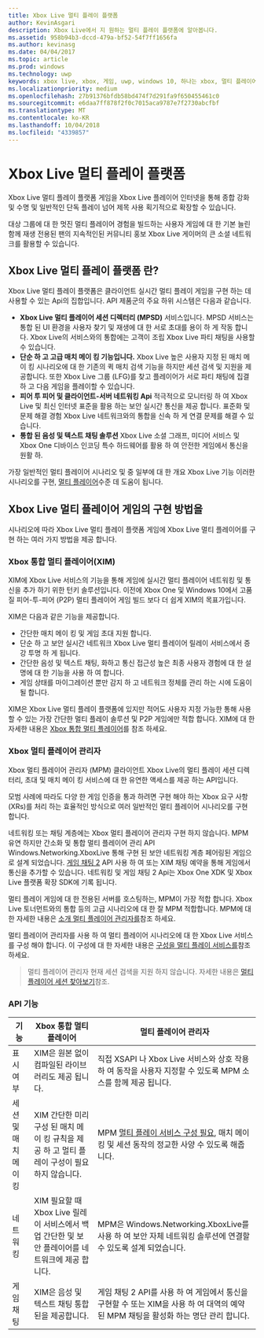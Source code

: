 ```yaml
---
title: Xbox Live 멀티 플레이 플랫폼
author: KevinAsgari
description: Xbox Live에서 지 원하는 멀티 플레이 플랫폼에 알아봅니다.
ms.assetid: 958b94b3-dccd-479a-bf52-54f7ff1656fa
ms.author: kevinasg
ms.date: 04/04/2017
ms.topic: article
ms.prod: windows
ms.technology: uwp
keywords: xbox live, xbox, 게임, uwp, windows 10, 하나는 xbox, 멀티 플레이어
ms.localizationpriority: medium
ms.openlocfilehash: 27b91376bfdb58bd474f7d291fa9f650455461c0
ms.sourcegitcommit: e6daa7ff878f2f0c7015aca9787e7f2730abcfbf
ms.translationtype: MT
ms.contentlocale: ko-KR
ms.lasthandoff: 10/04/2018
ms.locfileid: "4339857"
---
```

# <a name="xbox-live-multiplayer-platform"></a>Xbox Live 멀티 플레이 플랫폼

Xbox Live 멀티 플레이 플랫폼 게임을 Xbox Live 플레이어 인터넷을 통해 종합 강화 및 수명 및 일반적인 단독 플레이 넘어 제목 사용 획기적으로 확장할 수 있습니다.

대상 그룹에 대 한 멋진 멀티 플레이어 경험을 빌드하는 사용자 게임에 대 한 기본 늘린 함께 재생 전용된 팬의 지속적인된 커뮤니티 홍보 Xbox Live 게이머의 큰 소셜 네트워크를 활용할 수 있습니다.


## <a name="what-is-the-xbox-live-multiplayer-platform"></a>Xbox Live 멀티 플레이 플랫폼 란?

Xbox Live 멀티 플레이 플랫폼은 클라이언트 실시간 멀티 플레이 게임을 구현 하는 데 사용할 수 있는 Api의 집합입니다. API 제품군의 주요 하위 시스템은 다음과 같습니다.

-   **Xbox Live 멀티 플레이어 세션 디렉터리 (MPSD)** 서비스입니다. MPSD 서비스는 통합 된 UI 환경을 사용자 찾기 및 재생에 대 한 서로 초대를 용이 하 게 작동 합니다. Xbox Live의 서비스와의 통합에는 고객이 조립 Xbox Live 파티 채팅을 사용할 수 있습니다.
-   **단순 하 고 고급 매치 메이 킹 기능입니다.** Xbox Live 높은 사용자 지정 된 매치 메이 킹 시나리오에 대 한 기존의 퀵 매치 검색 기능을 하지만 세션 검색 및 지원을 제공합니다. 또한 Xbox Live 그룹 (LFG)를 찾고 플레이어가 서로 파티 채팅에 집결 하 고 다음 게임을 플레이할 수 있습니다.
-   **피어 투 피어 및 클라이언트-서버 네트워킹 Api** 적극적으로 모니터링 하 여 Xbox Live 및 최신 인터넷 표준을 활용 하는 보안 실시간 통신을 제공 합니다. 표준화 및 문제 해결 경험 Xbox Live 네트워크와의 통합을 신속 하 게 연결 문제를 해결 수 있습니다.  
-   **통합 된 음성 및 텍스트 채팅 솔루션** Xbox Live 소셜 그래프, 미디어 서비스 및 Xbox One 디바이스 인코딩 특수 하드웨어를 활용 하 여 안전한 게임에서 통신을 원활 하.

가장 일반적인 멀티 플레이어 시나리오 및 중 일부에 대 한 개요 Xbox Live 기능 이러한 시나리오를 구현, [멀티 플레이어](multiplayer-scenarios.md)수준 데 도움이 됩니다.

## <a name="how-can-i-implement-xbox-live-multiplayer-in-my-game"></a>Xbox Live 멀티 플레이어 게임의 구현 방법을
시나리오에 따라 Xbox Live 멀티 플레이 플랫폼 게임에 Xbox Live 멀티 플레이어를 구현 하는 여러 가지 방법을 제공 합니다.

### <a name="xbox-integrated-multiplayer-xim"></a>Xbox 통합 멀티 플레이어(XIM)
XIM에 Xbox Live 서비스의 기능을 통해 게임에 실시간 멀티 플레이어 네트워킹 및 통신을 추가 하기 위한 턴키 솔루션입니다. 이전에 Xbox One 및 Windows 10에서 고품질 피어-투-피어 (P2P) 멀티 플레이어 게임 빌드 보다 더 쉽게 XIM의 목표가입니다.

XIM은 다음과 같은 기능을 제공합니다.
- 간단한 매치 메이 킹 및 게임 초대 지원 합니다.
- 단순 하 고 보안 실시간 네트워크 Xbox Live 멀티 플레이어 릴레이 서비스에서 증강 투명 하 게 됩니다.
- 간단한 음성 및 텍스트 채팅, 화하고 통신 접근성 높은 최종 사용자 경험에 대 한 설명에 대 한 기능을 사용 하 여 합니다.
- 게임 상태를 마이그레이션 뿐만 감지 하 고 네트워크 정체를 관리 하는 시에 도움이 될 합니다.

XIM은 Xbox Live 멀티 플레이 플랫폼에 있지만 적어도 사용자 지정 가능한 통해 사용할 수 있는 가장 간단한 멀티 플레이 솔루션 및 P2P 게임에만 적합 합니다. XIM에 대 한 자세한 내용은 [Xbox 통합 멀티 플레이어](xbox-integrated-multiplayer.md)를 참조 하세요.

### <a name="xbox-multiplayer-manager"></a>Xbox 멀티 플레이어 관리자
Xbox 멀티 플레이어 관리자 (MPM) 클라이언트 Xbox Live의 멀티 플레이 세션 디렉터리, 초대 및 매치 메이 킹 서비스에 대 한 유연한 액세스를 제공 하는 API입니다.

모범 사례에 따라도 다양 한 게임 인증을 통과 하려면 구현 해야 하는 Xbox 요구 사항 (XRs)를 처리 하는 효율적인 방식으로 여러 일반적인 멀티 플레이어 시나리오를 구현 합니다.

네트워킹 또는 채팅 계층에는 Xbox 멀티 플레이어 관리자 구현 하지 않습니다. MPM 유연 하지만 간소화 및 통합 멀티 플레이어 관리 API Windows.Networking.XboxLive 통해 구현 된 보안 네트워킹 계층 페어링된 게임으로 설계 되었습니다. [게임 채팅 2](chat/game-chat-2-overview.md) API 사용 하 여 또는 XIM 채팅 예약을 통해 게임에서 통신을 추가할 수 있습니다. 네트워킹 및 게임 채팅 2 Api는 Xbox One XDK 및 Xbox Live 플랫폼 확장 SDK에 기록 됩니다.

멀티 플레이 게임에 대 한 전용된 서버를 호스팅하는, MPM이 가장 적합 합니다. Xbox Live 토너먼트와의 통합 등의 고급 시나리오에 대 한 잘 MPM 적합합니다. MPM에 대 한 자세한 내용은 [소개 멀티 플레이어 관리자를](multiplayer-manager/multiplayer-manager-api-overview.md)참조 하세요.

멀티 플레이어 관리자를 사용 하 여 멀티 플레이어 시나리오에 대 한 Xbox Live 서비스를 구성 해야 합니다. 이 구성에 대 한 자세한 내용은 [구성을 멀티 플레이 서비스를](service-configuration/configure-the-multiplayer-service.md)참조 하세요.

>멀티 플레이어 관리자 현재 세션 검색을 지원 하지 않습니다. 자세한 내용은 [멀티 플레이어 세션 찾아보기](session-browse.md)참조.

### <a name="api-capabilites"></a>API 기능

기능 | Xbox 통합 멀티 플레이어| 멀티 플레이어 관리자
--  | -- | --
표시 여부 |  XIM은 원본 없이 컴파일된 라이브러리도 제공 됩니다.  | 직접 XSAPI 나 Xbox Live 서비스와 상호 작용 하 여 동작을 사용자 지정할 수 있도록 MPM 소스를 함께 제공 됩니다.
세션 및 매치 메이 킹 | XIM 간단한 미리 구성 된 매치 메이 킹 규칙을 제공 하 고 멀티 플레이 구성이 필요 하지 않습니다. | MPM [멀티 플레이 서비스 구성 필요](service-configuration/configure-the-multiplayer-service.md), 매치 메이 킹 및 세션 동작의 정교한 사양 수 있도록 해줍니다.
네트워킹 | XIM 필요할 때 Xbox Live 릴레이 서비스에서 백업 간단한 및 보안 플레이어를 네트워크에 제공 합니다. | MPM은 Windows.Networking.XboxLive를 사용 하 여 보안 자체 네트워킹 솔루션에 연결할 수 있도록 설계 되었습니다.
게임 채팅 | XIM은 음성 및 텍스트 채팅 통합된을 제공합니다. | 게임 채팅 2 API를 사용 하 여 게임에서 통신을 구현할 수 또는 XIM을 사용 하 여 대역의 예약 된 MPM 채팅을 활성화 하는 명단 관리 합니다.
